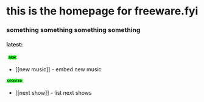 # this is the homepage for freeware.fyi

### something something something something

#### latest: 

![new](media/newgreen1.gif)
- [[new music]] - embed new music

![updated](media/Updatedgreen.gif)
- [[next show]] - list next shows